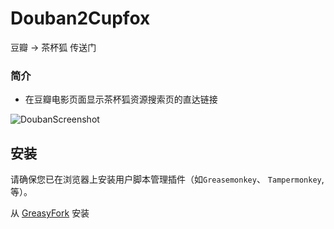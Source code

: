# Douban2Cupfox
豆瓣 -> 茶杯狐 传送门

### 简介
* 在豆瓣电影页面显示茶杯狐资源搜索页的直达链接

![DoubanScreenshot](https://ooo.0o0.ooo/2017/05/25/5926a12a2437f.png)

## 安装
请确保您已在浏览器上安装用户脚本管理插件（如`Greasemonkey`、 `Tampermonkey`, 等）。  

从 [GreasyFork](https://greasyfork.org/zh-CN/scripts/30020-douban2cupfox) 安装
